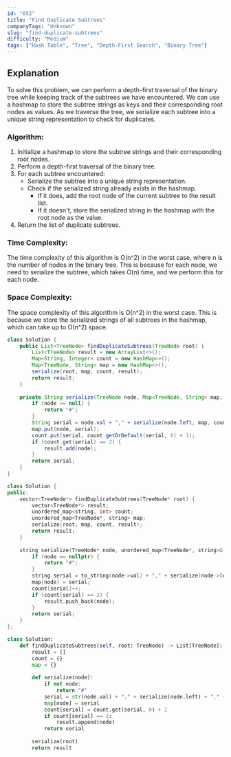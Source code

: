 ```yaml
---
id: "652"
title: "Find Duplicate Subtrees"
companyTags: "Unknown"
slug: "find-duplicate-subtrees"
difficulty: "Medium"
tags: ["Hash Table", "Tree", "Depth-First Search", "Binary Tree"]
---
```


## Explanation
To solve this problem, we can perform a depth-first traversal of the binary tree while keeping track of the subtrees we have encountered. We can use a hashmap to store the subtree strings as keys and their corresponding root nodes as values. As we traverse the tree, we serialize each subtree into a unique string representation to check for duplicates.

### Algorithm:
1. Initialize a hashmap to store the subtree strings and their corresponding root nodes.
2. Perform a depth-first traversal of the binary tree.
3. For each subtree encountered:
   - Serialize the subtree into a unique string representation.
   - Check if the serialized string already exists in the hashmap.
     - If it does, add the root node of the current subtree to the result list.
     - If it doesn't, store the serialized string in the hashmap with the root node as the value.
4. Return the list of duplicate subtrees.

### Time Complexity:
The time complexity of this algorithm is O(n^2) in the worst case, where n is the number of nodes in the binary tree. This is because for each node, we need to serialize the subtree, which takes O(n) time, and we perform this for each node.

### Space Complexity:
The space complexity of this algorithm is O(n^2) in the worst case. This is because we store the serialized strings of all subtrees in the hashmap, which can take up to O(n^2) space.
```java
class Solution {
    public List<TreeNode> findDuplicateSubtrees(TreeNode root) {
        List<TreeNode> result = new ArrayList<>();
        Map<String, Integer> count = new HashMap<>();
        Map<TreeNode, String> map = new HashMap<>();
        serialize(root, map, count, result);
        return result;
    }
    
    private String serialize(TreeNode node, Map<TreeNode, String> map, Map<String, Integer> count, List<TreeNode> result) {
        if (node == null) {
            return "#";
        }
        String serial = node.val + "," + serialize(node.left, map, count, result) + "," + serialize(node.right, map, count, result);
        map.put(node, serial);
        count.put(serial, count.getOrDefault(serial, 0) + 1);
        if (count.get(serial) == 2) {
            result.add(node);
        }
        return serial;
    }
}
```

```cpp
class Solution {
public:
    vector<TreeNode*> findDuplicateSubtrees(TreeNode* root) {
        vector<TreeNode*> result;
        unordered_map<string, int> count;
        unordered_map<TreeNode*, string> map;
        serialize(root, map, count, result);
        return result;
    }
    
    string serialize(TreeNode* node, unordered_map<TreeNode*, string>& map, unordered_map<string, int>& count, vector<TreeNode*>& result) {
        if (node == nullptr) {
            return "#";
        }
        string serial = to_string(node->val) + "," + serialize(node->left, map, count, result) + "," + serialize(node->right, map, count, result);
        map[node] = serial;
        count[serial]++;
        if (count[serial] == 2) {
            result.push_back(node);
        }
        return serial;
    }
};
```

```python
class Solution:
    def findDuplicateSubtrees(self, root: TreeNode) -> List[TreeNode]:
        result = []
        count = {}
        map = {}
        
        def serialize(node):
            if not node:
                return "#"
            serial = str(node.val) + "," + serialize(node.left) + "," + serialize(node.right)
            map[node] = serial
            count[serial] = count.get(serial, 0) + 1
            if count[serial] == 2:
                result.append(node)
            return serial
        
        serialize(root)
        return result
```